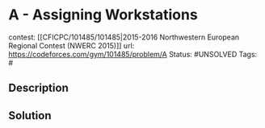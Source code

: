 # A - Assigning Workstations

contest: [[CFICPC/101485/101485|2015-2016 Northwestern European Regional Contest (NWERC 2015)]]
url: https://codeforces.com/gym/101485/problem/A
Status: #UNSOLVED
Tags: #

## Description

## Solution

